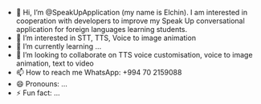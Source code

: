 - 👋 Hi, I’m @SpeakUpApplication (my name is Elchin). I am interested in cooperation with developers to improve my Speak Up conversational application for foreign languages learning students.
- 👀 I’m interested in STT, TTS, Voice to image animation
- 🌱 I’m currently learning ...
- 💞️ I’m looking to collaborate on TTS voice customisation, voice to image animation, text to video 
- 📫 How to reach me WhatsApp: +994 70 2159088
- 😄 Pronouns: ...
- ⚡ Fun fact: ...

<!---
SpeakUpApplication/SpeakUpApplication is a ✨ special ✨ repository because its `README.md` (this file) appears on your GitHub profile.
You can click the Preview link to take a look at your changes.
--->
